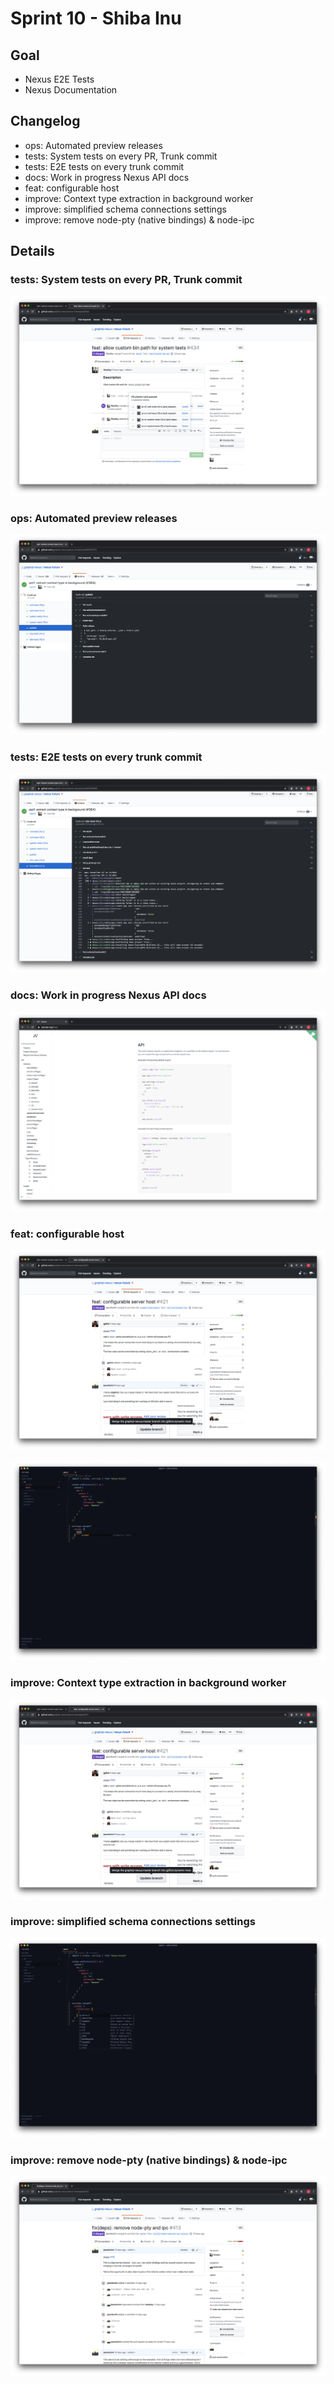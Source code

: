 # Sprint 10 - Shiba Inu

## Goal

- Nexus E2E Tests
- Nexus Documentation

## Changelog

- ops: Automated preview releases
- tests: System tests on every PR, Trunk commit
- tests: E2E tests on every trunk commit
- docs: Work in progress Nexus API docs
- feat: configurable host
- improve: Context type extraction in background worker
- improve: simplified schema connections settings
- improve: remove node-pty (native bindings) & node-ipc

## Details

### tests: System tests on every PR, Trunk commit

![nexus-system](./system.png)

### ops: Automated preview releases

![automated preview releases](./nexus-automated-preview.png)

### tests: E2E tests on every trunk commit

![nexus-e2e](./e2e.png)

### docs: Work in progress Nexus API docs

![api-docs](./api-docs.png)

### feat: configurable host

![configurable-host](./configurable-host.png)

![configurable-host 2](./configurable-host-2.png)

### improve: Context type extraction in background worker

![screenshot](./configurable-host.png)

### improve: simplified schema connections settings

![screenshot](./schema-connections-config.png)

### improve: remove node-pty (native bindings) & node-ipc

![screenshot](./remove-node-pty.png)
